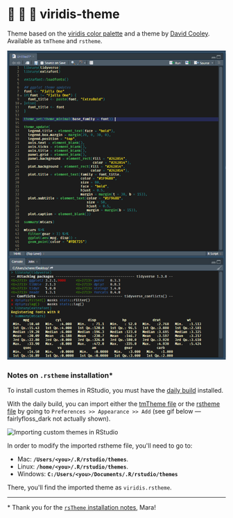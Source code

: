 # :yellow_heart: :green_heart: :purple_heart: viridis-theme

Theme based on the [viridis color palette](https://cran.r-project.org/web/packages/viridis/vignettes/intro-to-viridis.html) and a theme by [David Cooley](https://github.com/SymbolixAU/rstudiothemes/blob/master/viridis.tmTheme).  
Available as `tmTheme` and `rstheme`.

!["./img/viridis-theme-preview.png"](https://github.com/Z3tt/viridis-theme/blob/master/img/viridis-theme-preview.png)

### Notes on `.rstheme` installation*

To install custom themes in RStudio, you must have the [daily build](https://dailies.rstudio.com/) installed.

With the daily build, you can import either the [tmTheme file](https://github.com/Z3tt/viridis-theme/blob/master/viridis.tmTheme) or the [rstheme file](https://github.com/Z3tt/viridis-theme/blob/master/viridis.rstheme) by going to `Preferences >> Appearance >> Add` (see gif below — fairlyfloss_dark not actually shown).

![Importing custom themes in RStudio](https://i.imgur.com/0801DLK.gif)

In order to modify the imported rstheme file, you'll need to go to:

- Mac: **`/Users/<you>/.R/rstudio/themes`**.
- Linux: **`/home/<you>/.R/rstudio/themes`**.
- Windows: **`C:/Users/<you>/Documents/.R/rstudio/themes`**

There, you'll find the imported theme as `viridis.rstheme`.

---

\* Thank you for the [`rsTheme` installation notes](https://github.com/batpigandme/night-owlish), Mara!
